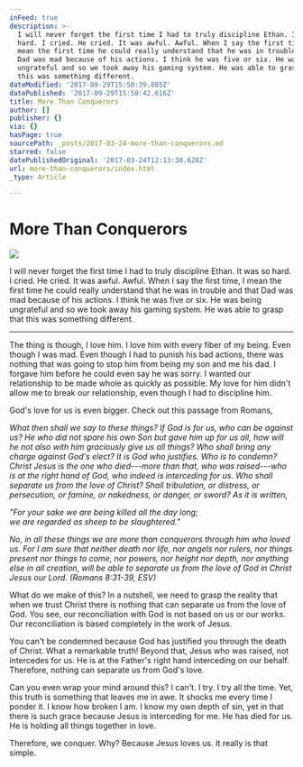 ```yaml
---
inFeed: true
description: >-
  I will never forget the first time I had to truly discipline Ethan. It was so
  hard. I cried. He cried. It was awful. Awful. When I say the first time, I
  mean the first time he could really understand that he was in trouble and that
  Dad was mad because of his actions. I think he was five or six. He was being
  ungrateful and so we took away his gaming system. He was able to grasp that
  this was something different.
dateModified: '2017-09-29T15:50:39.885Z'
datePublished: '2017-09-29T15:50:42.616Z'
title: More Than Conquerors
author: []
publisher: {}
via: {}
hasPage: true
sourcePath: _posts/2017-03-24-more-than-conquerors.md
starred: false
datePublishedOriginal: '2017-03-24T12:13:38.628Z'
url: more-than-conquerors/index.html
_type: Article

---
```

# More Than Conquerors
![](https://the-grid-user-content.s3-us-west-2.amazonaws.com/d38b0463-2cdb-4051-b6b6-c84864ce04c7.jpg)

I will never forget the first time I had to truly discipline Ethan. It was so hard. I cried. He cried. It was awful. Awful. When I say the first time, I mean the first time he could really understand that he was in trouble and that Dad was mad because of his actions. I think he was five or six. He was being ungrateful and so we took away his gaming system. He was able to grasp that this was something different.

---

The thing is though, I love him. I love him with every fiber of my being. Even though I was mad. Even though I had to punish his bad actions, there was nothing that was going to stop him from being my son and me his dad. I forgave him before he could even say he was sorry. I wanted our relationship to be made whole as quickly as possible. My love for him didn't allow me to break our relationship, even though I had to discipline him.

God's love for us is even bigger. Check out this passage from Romans,

_What then shall we say to these things? If God is for us, who can be against us? He who did not spare his own Son but gave him up for us all, how will he not also with him graciously give us all things? Who shall bring any charge against God's elect? It is God who justifies. Who is to condemn? Christ Jesus is the one who died---more than that, who was raised---who is at the right hand of God, who indeed is interceding for us. Who shall separate us from the love of Christ? Shall tribulation, or distress, or persecution, or famine, or nakedness, or danger, or sword? As it is written,_

_"For your sake we are being killed all the day long;  
we are regarded as sheep to be slaughtered."_

_No, in all these things we are more than conquerors through him who loved us. For I am sure that neither death nor life, nor angels nor rulers, nor things present nor things to come, nor powers, nor height nor depth, nor anything else in all creation, will be able to separate us from the love of God in Christ Jesus our Lord. (Romans 8:31-39, ESV)_

What do we make of this? In a nutshell, we need to grasp the reality that when we trust Christ there is nothing that can separate us from the love of God. You see, our reconciliation with God is not based on us or our works. Our reconciliation is based completely in the work of Jesus.

You can't be condemned because God has justified you through the death of Christ. What a remarkable truth! Beyond that, Jesus who was raised, not intercedes for us. He is at the Father's right hand interceding on our behalf. Therefore, nothing can separate us from God's love.

Can you even wrap your mind around this? I can't. I try. I try all the time. Yet, this truth is something that leaves me in awe. It shocks me every time I ponder it. I know how broken I am. I know my own depth of sin, yet in that there is such grace because Jesus is interceding for me. He has died for us. He is holding all things together in love.

Therefore, we conquer. Why? Because Jesus loves us. It really is that simple.